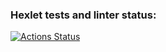 ### Hexlet tests and linter status:
[![Actions Status](https://github.com/AntiViruS90/python-project-50/actions/workflows/hexlet-check.yml/badge.svg)](https://github.com/AntiViruS90/python-project-50/actions)